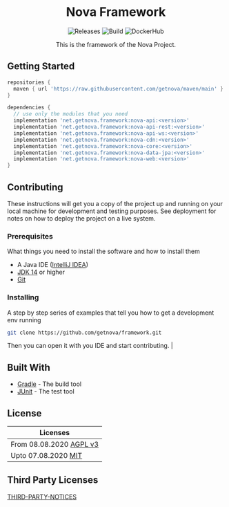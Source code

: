<h1 align="center">
    Nova Framework
</h1>
<p align="center">
    <a style="text-decoration:none" href="https://github.com/getnova/framework/releases">
        <img alt="Releases" src="https://img.shields.io/github/v/tag/getnova/framework?label=latest%20version&style=flat-square">
    </a>
    <a style="text-decoration:none" href="https://github.com/getnova/framework/actions">
        <img alt="Build" src="https://img.shields.io/github/workflow/status/getnova/framework/CI?label=CI&style=flat-square">
    </a>
    <a style="text-decoration:none" href="https://hub.docker.com/r/getnova/nova-framework">
        <img alt="DockerHub" src="https://img.shields.io/docker/pulls/getnova/nova-framework?style=flat-square">
    </a>
</p>
<p align="center">
    This is the framework of the Nova Project.
</p>

## Getting Started

````groovy
repositories {
  maven { url 'https://raw.githubusercontent.com/getnova/maven/main' }
}

dependencies {
  // use only the modules that you need
  implementation 'net.getnova.framework:nova-api:<version>'
  implementation 'net.getnova.framework:nova-api-rest:<version>'
  implementation 'net.getnova.framework:nova-api-ws:<version>'
  implementation 'net.getnova.framework:nova-cdn:<version>'
  implementation 'net.getnova.framework:nova-core:<version>'
  implementation 'net.getnova.framework:nova-data-jpa:<version>'
  implementation 'net.getnova.framework:nova-web:<version>'
}
````

## Contributing

These instructions will get you a copy of the project up and running on your local machine for development and testing
purposes. See deployment for notes on how to deploy the project on a live system.

### Prerequisites

What things you need to install the software and how to install them

* A Java IDE ([IntelliJ IDEA](https://www.jetbrains.com/idea/))
* [JDK 14](https://adoptopenjdk.net/index.html) or higher
* [Git](https://git-scm.com/)

### Installing

A step by step series of examples that tell you how to get a development env running

```sh
git clone https://github.com/getnova/framework.git
```

Then you can open it with you IDE and start contributing. |

## Built With

* [Gradle](https://gradle.org/) - The build tool
* [JUnit](https://junit.org/) - The test tool

## License

| Licenses                                                                                                              |
|-----------------------------------------------------------------------------------------------------------------------|
| From 08.08.2020 [AGPL v3](LICENSE)                                                                                    |
| Upto 07.08.2020 [MIT](https://github.com/getnova/framework/blob/9988969fdfdf69540b3cb54a04cd70b21457f1fc/LICENSE)  |

## Third Party Licenses

[THIRD-PARTY-NOTICES](THIRD-PARTY-NOTICES)
